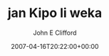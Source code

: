 ---
title: 'jan Kipo li weka'
posts: 1
hash: 't716'
author: 'John E Clifford'
date: 2007-04-16T20:22:00+00:00
sources:
  - http://forums.tokipona.org/viewtopic.php%3Ft=716.html
---